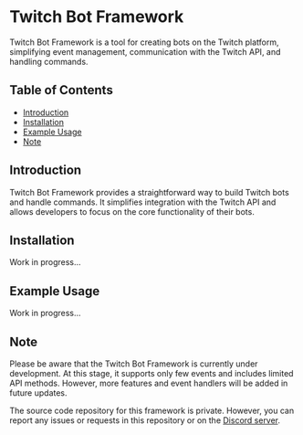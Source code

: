 # Twitch Bot Framework

Twitch Bot Framework is a tool for creating bots on the Twitch platform, simplifying event management, communication with the Twitch API, and handling commands.

## Table of Contents

- [Introduction](#introduction)
- [Installation](#installation)
- [Example Usage](#example-usage)
- [Note](#note)

## Introduction

Twitch Bot Framework provides a straightforward way to build Twitch bots and handle commands. It simplifies integration with the Twitch API and allows developers to focus on the core functionality of their bots.

## Installation

Work in progress...

## Example Usage

Work in progress...

## Note

Please be aware that the Twitch Bot Framework is currently under development. At this stage, it supports only few events and includes limited API methods. However, more features and event handlers will be added in future updates.

The source code repository for this framework is private. However, you can report any issues or requests in this repository or on the [Discord server](https://discord.gg/uzsxSY7h5e).
